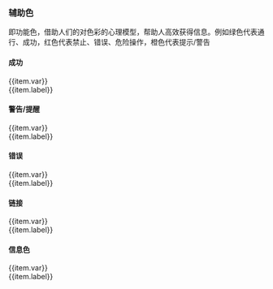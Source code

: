 ### 辅助色

即功能色，借助人们的对色彩的心理模型，帮助人高效获得信息。例如绿色代表通行、成功，红色代表禁止、错误、危险操作，橙色代表提示/警告



#### 成功

<el-row :gutter="10">
  <el-col v-for="(item,i) in colorData" :key="i" :span="3">
    <div class="color-box">
      <div class="top" :style="{background: `var(${item.var})`}">{{item.var}}</div>
      <div class="bottom">{{item.label}}</div>
    </div>
  </el-col>
</el-row>

<script lang="ts" setup>
  const colorData = [
    {var: '--el-color-success-dark-2', label: '点击/选中'},
    {var: '--el-color-success', label: '常规'},
    {var: '--el-color-success-light-3', label: '悬浮'},
    {var: '--el-color-success-light-5', label: '特殊场景'},
    {var: '--el-color-success-light-7', label: '一般禁用'},
    {var: '--el-color-success-light-8', label: '文字禁用'},
    {var: '--el-color-success-light-9', label: '浅色/白底悬浮'}
  ]
  const colorData1 = [
    {var: '--el-color-warning-dark-2', label: '点击/选中'},
    {var: '--el-color-warning', label: '常规'},
    {var: '--el-color-warning-light-3', label: '悬浮'},
    {var: '--el-color-warning-light-5', label: '特殊场景'},
    {var: '--el-color-warning-light-7', label: '一般禁用'},
    {var: '--el-color-warning-light-8', label: '文字禁用'},
    {var: '--el-color-warning-light-9', label: '浅色/白底悬浮'}
  ]
  const colorData2 = [
    {var: '--el-color-danger-dark-2', label: '点击/选中'},
    {var: '--el-color-danger', label: '常规'},
    {var: '--el-color-danger-light-3', label: '悬浮'},
    {var: '--el-color-danger-light-5', label: '特殊场景'},
    {var: '--el-color-danger-light-7', label: '一般禁用'},
    {var: '--el-color-danger-light-8', label: '文字禁用'},
    {var: '--el-color-danger-light-9', label: '浅色/白底悬浮'}
  ]
  const colorData3 = [
    {var: '--el-color-primary-dark-2', label: '点击/选中'},
    {var: '--el-color-primary', label: '常规'},
    {var: '--el-color-primary-light-3', label: '悬浮'},
    {var: '--el-color-primary-light-5', label: '特殊场景'},
    {var: '--el-color-primary-light-7', label: '一般禁用'},
    {var: '--el-color-primary-light-8', label: '文字禁用'},
    {var: '--el-color-primary-light-9', label: '浅色/白底悬浮'}
  ]
   const colorData4 = [
    {var: '--el-color-info-dark-2', label: '点击/选中'},
    {var: '--el-color-info', label: '常规'},
    {var: '--el-color-info-light-3', label: '悬浮'},
    {var: '--el-color-info-light-5', label: '特殊场景'},
    {var: '--el-color-info-light-7', label: '一般禁用'},
    {var: '--el-color-info-light-8', label: '文字禁用'},
    {var: '--el-color-info-light-9', label: '浅色/白底悬浮'}
  ]
</script>

#### 警告/提醒

<el-row :gutter="10">
  <el-col v-for="(item,i) in colorData1" :key="i" :span="3">
    <div class="color-box">
      <div class="top" :style="{background: `var(${item.var})`}">{{item.var}}</div>
      <div class="bottom">{{item.label}}</div>
    </div>
  </el-col>
</el-row>

#### 错误

<el-row :gutter="10">
  <el-col v-for="(item,i) in colorData2" :key="i" :span="3">
    <div class="color-box">
      <div class="top" :style="{background: `var(${item.var})`}">{{item.var}}</div>
      <div class="bottom">{{item.label}}</div>
    </div>
  </el-col>
</el-row>

#### 链接

<el-row :gutter="10">
  <el-col v-for="(item,i) in colorData3" :key="i" :span="3">
    <div class="color-box">
      <div class="top" :style="{background: `var(${item.var})`}">{{item.var}}</div>
      <div class="bottom">{{item.label}}</div>
    </div>
  </el-col>
</el-row>

#### 信息色

<el-row :gutter="10">
  <el-col v-for="(item,i) in colorData4" :key="i" :span="3">
    <div class="color-box">
      <div class="top" :style="{background: `var(${item.var})`}">{{item.var}}</div>
      <div class="bottom">{{item.label}}</div>
    </div>
  </el-col>
</el-row>
